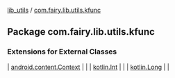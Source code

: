 [lib_utils](../index.md) / [com.fairy.lib.utils.kfunc](./index.md)

## Package com.fairy.lib.utils.kfunc

### Extensions for External Classes

| [android.content.Context](android.content.-context/index.md) |  |
| [kotlin.Int](kotlin.-int/index.md) |  |
| [kotlin.Long](kotlin.-long/index.md) |  |

